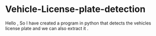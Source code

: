 # Vehicle-License-plate-detection

Hello , 
So I have created a program in python that detects the vehicles license plate and we can also extract it .
